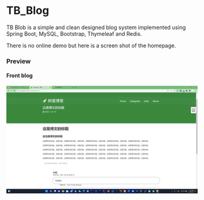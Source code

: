 # TB_Blog

TB Blob is a simple and clean designed blog system implemented using Spring Boot, MySQL, Bootstrap, Thymeleaf and Redis.

There is no online demo but here is a screen shot of the homepage.

### Preview
#### Front blog
![index](https://github.com/huangy23/TB_Blog/blob/master/png/b0.png)
